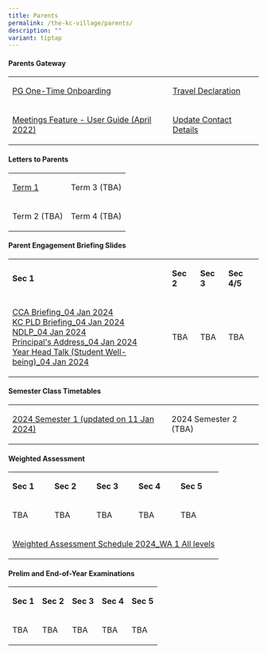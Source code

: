 ```yaml
---
title: Parents
permalink: /the-kc-village/parents/
description: ""
variant: tiptap
---
```

<h4>Parents Gateway</h4><table><tbody><tr><td rowspan="1" colspan="1"><p><a href="/files/PG%20One-Time%20Onboarding.pdf" rel="noopener noreferrer nofollow" target="_blank">PG One-Time Onboarding</a></p></td><td rowspan="1" colspan="1"><p><a href="/files/KC%20Viilage/Parents/kc%20travel%20declaration%20website.pdf" rel="noopener noreferrer nofollow" target="_blank">Travel Declaration</a></p></td></tr><tr><td rowspan="1" colspan="1"><p><a href="/files/Meetings%20Feature%20-%20User%20Guide%20April%202022.pdf" rel="noopener noreferrer nofollow" target="_blank">Meetings Feature - User Guide (April 2022)</a></p></td><td rowspan="1" colspan="1"><p><a href="/files/Update%20Contact%20Details.pdf" rel="noopener noreferrer nofollow" target="_blank">Update Contact Details</a></p></td></tr></tbody></table><h4>Letters to Parents</h4><table><tbody><tr><td rowspan="1" colspan="1"><p><a href="/files/KC Viilage/Parents/Letters To Parents/2024_T1_Letter_to_Parents_v2.pdf" rel="noopener noreferrer nofollow" target="_blank">Term 1</a></p></td><td rowspan="1" colspan="1"><p>Term 3 (TBA)</p></td></tr><tr><td rowspan="1" colspan="1"><p>Term 2 (TBA)</p></td><td rowspan="1" colspan="1"><p>Term 4 (TBA)</p></td></tr></tbody></table><h4>Parent Engagement Briefing Slides</h4><table><tbody><tr><td rowspan="1" colspan="1"><p><strong>Sec 1</strong></p></td><td rowspan="1" colspan="1"><p><strong>Sec 2</strong></p></td><td rowspan="1" colspan="1"><p><strong>Sec 3</strong></p></td><td rowspan="1" colspan="1"><p><strong>Sec 4/5</strong></p></td></tr><tr><td rowspan="1" colspan="1"><p><a href="/files/KC Viilage/Parents/CCA_BRIEFING_04_Jan_2024.pdf" rel="noopener noreferrer nofollow" target="_blank">CCA Briefing_04 Jan 2024</a><br><a href="/files/KC Viilage/Parents/KC_PLD_Briefing_04_Jan_2024.pdf" rel="noopener noreferrer nofollow" target="_blank">KC PLD Briefing_04 Jan 2024</a><br><a href="/files/KC Experience/NDLP/KC_PLD_Briefing_to_Parents_040124_v3_website.pdf" rel="noopener noreferrer nofollow" target="_blank">NDLP_04 Jan 2024</a><br><a href="/files/KC Viilage/Parents/Principal_s_Address_04_Jan_2024.pdf" rel="noopener noreferrer nofollow" target="_blank">Principal's Address_04 Jan 2024</a><br><a href="/files/KC Viilage/Parents/Year_Head_talk__student_wellbeing__04_Jan_2024.pdf" rel="noopener noreferrer nofollow" target="_blank">Year Head Talk (Student Well-being)_04 Jan 2024</a></p></td><td rowspan="1" colspan="1"><p>TBA</p></td><td rowspan="1" colspan="1"><p>TBA</p></td><td rowspan="1" colspan="1"><p>TBA</p></td></tr></tbody></table><h4>Semester Class Timetables</h4><table><tbody><tr><td rowspan="1" colspan="1"><p><a href="/files/KC Viilage/Parents/TimeTables/2024_Sem_1_TT_10_Nov_2200_Class.pdf" rel="noopener noreferrer nofollow" target="_blank">2024 Semester 1 (updated on 11 Jan 2024)</a></p></td><td rowspan="1" colspan="1"><p>2024 Semester 2 (TBA)</p></td></tr></tbody></table><h4>Weighted Assessment</h4><table><tbody><tr><td rowspan="1" colspan="1"><p><strong>Sec 1</strong></p></td><td rowspan="1" colspan="1"><p><strong>Sec 2</strong></p></td><td rowspan="1" colspan="1"><p><strong>Sec 3</strong></p></td><td rowspan="1" colspan="1"><p><strong>Sec 4</strong></p></td><td rowspan="1" colspan="1"><p><strong>Sec 5</strong></p></td></tr><tr><td rowspan="1" colspan="1"><p>TBA</p></td><td rowspan="1" colspan="1"><p>TBA</p></td><td rowspan="1" colspan="1"><p>TBA</p></td><td rowspan="1" colspan="1"><p>TBA</p></td><td rowspan="1" colspan="1"><p>TBA</p></td></tr><tr><td rowspan="1" colspan="5"><p><a href="/files/KC Viilage/Parents/Weighted Assessment/Weighted_Assessment_Schedule_2024_WA_1_All_levels.pdf" rel="noopener noreferrer nofollow" target="_blank">Weighted Assessment Schedule 2024_WA 1 All levels</a></p></td></tr></tbody></table><h4>Prelim and End-of-Year Examinations</h4><table><tbody><tr><td rowspan="1" colspan="1"><p><strong>Sec 1</strong></p></td><td rowspan="1" colspan="1"><p><strong>Sec 2</strong></p></td><td rowspan="1" colspan="1"><p><strong>Sec 3</strong></p></td><td rowspan="1" colspan="1"><p><strong>Sec 4</strong></p></td><td rowspan="1" colspan="1"><p><strong>Sec 5</strong></p></td></tr><tr><td rowspan="1" colspan="1"><p>TBA</p></td><td rowspan="1" colspan="1"><p>TBA</p></td><td rowspan="1" colspan="1"><p>TBA</p></td><td rowspan="1" colspan="1"><p>TBA</p></td><td rowspan="1" colspan="1"><p>TBA</p></td></tr></tbody></table><p></p>